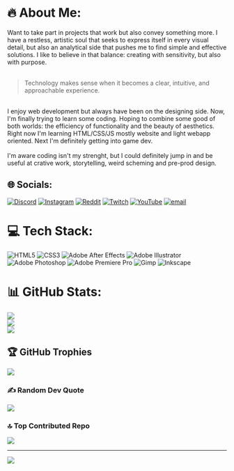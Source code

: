# 🔥 About Me:
Want to take part in projects that work but also convey something more. I have a restless, artistic soul that seeks to express itself in every visual detail, but also an analytical side that pushes me to find simple and effective solutions. I like to believe in that balance: creating with sensitivity, but also with purpose.
<br><br>
>Technology makes sense when it becomes a clear, intuitive, and approachable experience.

<br>
I enjoy web development but always have been on the designing side. Now, I'm finally trying to learn some coding. Hoping to combine some good of both worlds: the efficiency of functionality and the beauty of aesthetics. Right now I'm learning HTML/CSS/JS mostly website and light webapp oriented. Next I'm definitely getting into game dev.
<br><br>
I'm aware coding isn't my strenght, but I could definitely jump in and be useful at crative work, storytelling, weird scheming and pre-prod design.


## 🌐 Socials:
[![Discord](https://img.shields.io/badge/Discord-%237289DA.svg?logo=discord&logoColor=white)](https://discord.gg/4xMttar) [![Instagram](https://img.shields.io/badge/Instagram-%23E4405F.svg?logo=Instagram&logoColor=white)](https://instagram.com/rebelmastermind) [![Reddit](https://img.shields.io/badge/Reddit-%23FF4500.svg?logo=Reddit&logoColor=white)](https://reddit.com/user/TheRebelMastermind) [![Twitch](https://img.shields.io/badge/Twitch-%239146FF.svg?logo=Twitch&logoColor=white)](https://twitch.tv/rebelmastermind) [![YouTube](https://img.shields.io/badge/YouTube-%23FF0000.svg?logo=YouTube&logoColor=white)](https://youtube.com/@rebelmastermind) [![email](https://img.shields.io/badge/Email-D14836?logo=gmail&logoColor=white)](mailto:therebelmastermind@gmail.com) 

# 💻 Tech Stack:
![HTML5](https://img.shields.io/badge/html5-%23E34F26.svg?style=for-the-badge&logo=html5&logoColor=white) ![CSS3](https://img.shields.io/badge/css3-%231572B6.svg?style=for-the-badge&logo=css3&logoColor=white) ![Adobe After Effects](https://img.shields.io/badge/Adobe%20After%20Effects-9999FF.svg?style=for-the-badge&logo=Adobe%20After%20Effects&logoColor=white) ![Adobe Illustrator](https://img.shields.io/badge/adobe%20illustrator-%23FF9A00.svg?style=for-the-badge&logo=adobe%20illustrator&logoColor=white) ![Adobe Photoshop](https://img.shields.io/badge/adobe%20photoshop-%2331A8FF.svg?style=for-the-badge&logo=adobe%20photoshop&logoColor=white) ![Adobe Premiere Pro](https://img.shields.io/badge/Adobe%20Premiere%20Pro-9999FF.svg?style=for-the-badge&logo=Adobe%20Premiere%20Pro&logoColor=white) ![Gimp](https://img.shields.io/badge/Gimp-657D8B?style=for-the-badge&logo=gimp&logoColor=FFFFFF) ![Inkscape](https://img.shields.io/badge/Inkscape-e0e0e0?style=for-the-badge&logo=inkscape&logoColor=080A13)
# 📊 GitHub Stats:
![](https://github-readme-stats.vercel.app/api?username=rebelmastermind&theme=codeSTACKr&hide_border=true&include_all_commits=true&count_private=true)<br/>
![](https://nirzak-streak-stats.vercel.app/?user=rebelmastermind&theme=codeSTACKr&hide_border=true)<br/>
![](https://github-readme-stats.vercel.app/api/top-langs/?username=rebelmastermind&theme=codeSTACKr&hide_border=true&include_all_commits=true&count_private=true&layout=compact)

## 🏆 GitHub Trophies
![](https://github-profile-trophy.vercel.app/?username=rebelmastermind&theme=codeSTACKr&no-frame=true&no-bg=true&margin-w=4)

### ✍️ Random Dev Quote
![](https://quotes-github-readme.vercel.app/api?type=horizontal&theme=gruvbox)

### 🔝 Top Contributed Repo
![](https://github-contributor-stats.vercel.app/api?username=rebelmastermind&limit=5&theme=codeSTACKr&combine_all_yearly_contributions=true)

---
[![](https://visitcount.itsvg.in/api?id=rebelmastermind&icon=8&color=12)](https://visitcount.itsvg.in)

<!-- Proudly created with GPRM ( https://gprm.itsvg.in ) -->
